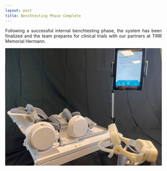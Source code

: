 ```yaml
---
layout: post
title: Benchtesting Phase Complete
---
```


<p align="justify"> Following a successful internal benchtesting phase, the system has been finalized and the team prepares for clinical trials with our partners at TIRR Memorial Hermann. </p>


<div style="text-align:center"><img src="/photos/final_system.jpeg" width="600" /></div>
